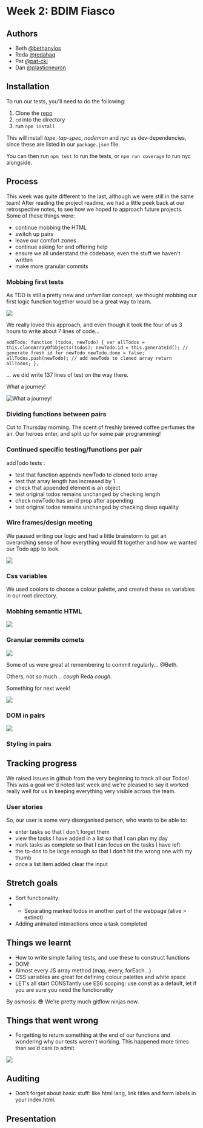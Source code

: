 # Week 2: BDIM Fiasco

## Authors

* Beth [@bethanyios](https://github.com/bethanyios)
* Reda [@redahaq](https://github.com/redahaq)
* Pat [@pat-cki](https://github.com/pat-cki)
* Dan [@plasticneuron](https://github.com/plasticneuron)

## Installation

To run our tests, you'll need to do the following:

1. Clone the [repo](https://github.com/fac18/week2-BDIM-fiasco)
2. `cd` into the directory
3. run `npm install`

This will install _tape_, _tap-spec_, _nodemon_ and _nyc_ as dev-dependencies, since these are listed in our `package.json` file.

You can then run `npm test` to run the tests, or `npm run coverage` to run nyc alongside.

## Process

This week was quite different to the last, although we were still in the same team! After reading the project readme, we had a little peek back at our retrospective notes, to see how we hoped to approach future projects. Some of these things were:

- continue mobbing the HTML
- switch up pairs
- leave our comfort zones
- continue asking for and offering help
- ensure we all understand the codebase, even the stuff we haven't written
- make more granular commits

### Mobbing first tests

As TDD is still a pretty new and unfamiliar concept, we thought mobbing our first logic function together would be a great way to learn. 

![](https://i.imgur.com/fCTf4Rg.jpg)

We really loved this approach, and even though it took the four of us 3 hours to write about 7 lines of code... 

`addTodo: function (todos, newTodo) {
    var allTodos = this.cloneArrayOfObjects(todos);
    newTodo.id = this.generateId(); // generate fresh id for newTodo
    newTodo.done = false;
    allTodos.push(newTodo); // add newTodo to cloned array
    return allTodos;
  },`

... we did write 137 lines of test on the way there. 

What a journey!

![What a journey!](https://media.giphy.com/media/mLugfDQ6PcCsg/giphy.gif)

### Dividing functions between pairs

Cut to Thursday morning. The scent of freshly brewed coffee perfumes the air. Our heroes enter, and split up for some pair programming! 



### Continued specific testing/functions per pair

addTodo tests :
* test that function appends newTodo to cloned todo array
* test that array length has increased by 1
* check that appended element is an object
* test original todos remains unchanged by checking length
* check newTodo has an id prop after appending
* test original todos remains unchanged by checking deep equality
  



### Wire frames/design meeting

We paused writing our logic and had a little brainstorm to get an overarching sense of how everything would fit together and how we wanted our Todo app to look.



![](https://i.imgur.com/Abwvlpc.jpg)

### Css variables

We used coolors to choose a colour palette, and created these as variables in our root directory.

### Mobbing semantic HTML

![](http://giphygifs.s3.amazonaws.com/media/LHZyixOnHwDDy/giphy.gif)

### Granular ~~commits~~ comets

![](https://media.giphy.com/media/g0jidX9xXJe4jjKJTc/giphy.gif)

Some of us were great at remembering to commit regularly... @Beth.

Others, not so much... *cough* Reda *cough*. 

Something for next week!

![](https://media.giphy.com/media/LVWQ9iBwkpLmU/giphy.gif)

### DOM in pairs

![](https://i.imgur.com/GQfkHh1.jpg)


### Styling in pairs

## Tracking progress

We raised issues in github from the very beginning to track all our Todos! This was a goal we'd noted last week and we're pleased to say it worked really well for us in keeping everything very visible across the team.

### User stories

So, our user is some very disorganised person, who wants to be able to:

* enter tasks so that I don't forget them
* view the tasks I have added in a list so that I can plan my day
* mark tasks as complete so that I can focus on the tasks I have left
* the to-dos to be large enough so that I don't hit the wrong one with my thumb
* once a list item added clear the input 

## Stretch goals

* Sort functionality:
* *  Separating marked todos in another part of the webpage (alive > extinct)
* Adding animated interactions once a task completed 

## Things we learnt

- How to write simple failing tests, and use these to construct functions
- DOM!
- Almost every JS array method (map, every, forEach...)
- CSS variables are great for defining colour palettes and white space
- LET's all start CONSTantly use ES6 scoping: use const as a default, let if you are sure you need the functionality

By osmosis:
😎 We're pretty much gitflow ninjas now.

## Things that went wrong

- Forgetting to return something at the end of our functions and wondering why our tests weren't working. This happened more times than we'd care to admit. 

![](https://media.giphy.com/media/HiXbqSrs6aH04/giphy.gif) 

## Auditing
* Don't forget about basic stuff: like html lang, link titles and form labels in your index.html.

## Presentation
